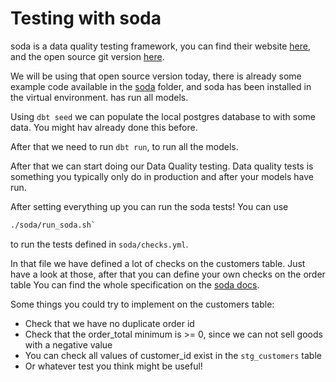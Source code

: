 # Testing with soda

soda is a data quality testing framework, you can find their website [here](https://www.soda.io/), and the open source git version [here](https://github.com/sodadata/soda-core).

We will be using that open source version today, there is already some example code available in the [soda](../soda) folder, and soda has been installed in the virtual environment.
has run all models.

Using `dbt seed` we can populate the local postgres database to with some data. You might hav already done this before.

After that we need to run `dbt run`, to run all the models.

After that we can start doing our Data Quality testing.
Data quality tests is something you typically only do in production and after your models have run.

After setting everything up you can run the soda tests! You can use

```bash
./soda/run_soda.sh`
```

to run the tests defined in `soda/checks.yml`.

In that file we have defined a lot of checks on the customers table.
Just have a look at those, after that you can define your own checks on the order table
You can find the whole specification on the [soda docs](https://docs.soda.io/soda-cl/soda-cl-overview.html).

Some things you could try to implement on the customers table:

- Check that we have no duplicate order id
- Check that the order_total minimum is >= 0, since we can not sell goods with a negative value
- You can check all values of customer_id exist in the `stg_customers` table
- Or whatever test you think might be useful!

